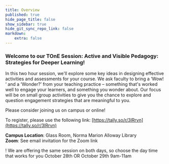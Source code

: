 ```yaml
---
title: Overview
published: true
hide_page_title: false
show_sidebar: true
hide_git_sync_repo_link: false
markdown:
    extra: false
---
```


### Welcome to our TOnE Session: Active and Visible Pedagogy: Strategies for Deeper Learning!

In this two hour session, we'll explore some key ideas in designing effective activities and assessments for your course.  We ask faculty to bring a ‘Wow! ‘ and a ‘Wonder?’  from your teaching practice – something that's worked well to engage your learners, and something you wonder about.  Our focus will be on small group activities to give you the chance to explore and question engagement strategies that are meaningful to you.

Please consider joining us on campus or online!

To register, please use the following link: [https://tally.so/r/3lRrvn](https://tally.so/r/3lRrvn)

**Campus Location**: Glass Room, Norma Marion Alloway Library  
**Zoom**: See email invitation for the Zoom link

! We are offering the same session on both days, so choose the day time that works for you October 28th OR October 29th  9am-11am
